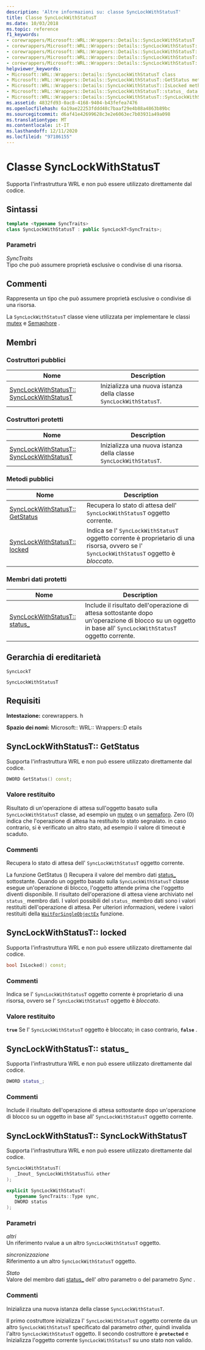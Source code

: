 ```yaml
---
description: 'Altre informazioni su: classe SyncLockWithStatusT'
title: Classe SyncLockWithStatusT
ms.date: 10/03/2018
ms.topic: reference
f1_keywords:
- corewrappers/Microsoft::WRL::Wrappers::Details::SyncLockWithStatusT
- corewrappers/Microsoft::WRL::Wrappers::Details::SyncLockWithStatusT::GetStatus
- corewrappers/Microsoft::WRL::Wrappers::Details::SyncLockWithStatusT::IsLocked
- corewrappers/Microsoft::WRL::Wrappers::Details::SyncLockWithStatusT::status_
- corewrappers/Microsoft::WRL::Wrappers::Details::SyncLockWithStatusT::SyncLockWithStatusT
helpviewer_keywords:
- Microsoft::WRL::Wrappers::Details::SyncLockWithStatusT class
- Microsoft::WRL::Wrappers::Details::SyncLockWithStatusT::GetStatus method
- Microsoft::WRL::Wrappers::Details::SyncLockWithStatusT::IsLocked method
- Microsoft::WRL::Wrappers::Details::SyncLockWithStatusT::status_ data member
- Microsoft::WRL::Wrappers::Details::SyncLockWithStatusT::SyncLockWithStatusT, constructor
ms.assetid: 4832fd93-0ac8-4168-9404-b43fefea7476
ms.openlocfilehash: 6a19ae22253fddd48c7baaf29e4b88a4863b89bc
ms.sourcegitcommit: d6af41e42699628c3e2e6063ec7b03931a49a098
ms.translationtype: MT
ms.contentlocale: it-IT
ms.lasthandoff: 12/11/2020
ms.locfileid: "97186155"
---
```

# <a name="synclockwithstatust-class"></a>Classe SyncLockWithStatusT

Supporta l'infrastruttura WRL e non può essere utilizzato direttamente dal codice.

## <a name="syntax"></a>Sintassi

```cpp
template <typename SyncTraits>
class SyncLockWithStatusT : public SyncLockT<SyncTraits>;
```

### <a name="parameters"></a>Parametri

*SyncTraits*<br/>
Tipo che può assumere proprietà esclusive o condivise di una risorsa.

## <a name="remarks"></a>Commenti

Rappresenta un tipo che può assumere proprietà esclusive o condivise di una risorsa.

La `SyncLockWithStatusT` classe viene utilizzata per implementare le classi [mutex](mutex-class.md) e [Semaphore](semaphore-class.md) .

## <a name="members"></a>Membri

### <a name="public-constructors"></a>Costruttori pubblici

Nome                                                             | Description
---------------------------------------------------------------- | --------------------------------------------------------------
[SyncLockWithStatusT:: SyncLockWithStatusT](#synclockwithstatust) | Inizializza una nuova istanza della classe `SyncLockWithStatusT`.

### <a name="protected-constructors"></a>Costruttori protetti

Nome                                                             | Description
---------------------------------------------------------------- | --------------------------------------------------------------
[SyncLockWithStatusT:: SyncLockWithStatusT](#synclockwithstatust) | Inizializza una nuova istanza della classe `SyncLockWithStatusT`.

### <a name="public-methods"></a>Metodi pubblici

Nome                                         | Description
-------------------------------------------- | ----------------------------------------------------------------------------------------------------------------------------------
[SyncLockWithStatusT:: GetStatus](#getstatus) | Recupera lo stato di attesa dell' `SyncLockWithStatusT` oggetto corrente.
[SyncLockWithStatusT:: locked](#islocked)   | Indica se l' `SyncLockWithStatusT` oggetto corrente è proprietario di una risorsa, ovvero se l' `SyncLockWithStatusT` oggetto è *bloccato*.

### <a name="protected-data-members"></a>Membri dati protetti

Nome                                    | Description
--------------------------------------- | ----------------------------------------------------------------------------------------------------------------------------------------
[SyncLockWithStatusT:: status_](#status) | Include il risultato dell'operazione di attesa sottostante dopo un'operazione di blocco su un oggetto in base all' `SyncLockWithStatusT` oggetto corrente.

## <a name="inheritance-hierarchy"></a>Gerarchia di ereditarietà

`SyncLockT`

`SyncLockWithStatusT`

## <a name="requirements"></a>Requisiti

**Intestazione:** corewrappers. h

**Spazio dei nomi:** Microsoft:: WRL:: Wrappers::D etails

## <a name="synclockwithstatustgetstatus"></a><a name="getstatus"></a> SyncLockWithStatusT:: GetStatus

Supporta l'infrastruttura WRL e non può essere utilizzato direttamente dal codice.

```cpp
DWORD GetStatus() const;
```

### <a name="return-value"></a>Valore restituito

Risultato di un'operazione di attesa sull'oggetto basato sulla `SyncLockWithStatusT` classe, ad esempio un [mutex](mutex-class.md) o un [semaforo](semaphore-class.md). Zero (0) indica che l'operazione di attesa ha restituito lo stato segnalato. in caso contrario, si è verificato un altro stato, ad esempio il valore di timeout è scaduto.

### <a name="remarks"></a>Commenti

Recupera lo stato di attesa dell' `SyncLockWithStatusT` oggetto corrente.

La funzione GetStatus () Recupera il valore del membro dati [status_](#status) sottostante. Quando un oggetto basato sulla `SyncLockWithStatusT` classe esegue un'operazione di blocco, l'oggetto attende prima che l'oggetto diventi disponibile. Il risultato dell'operazione di attesa viene archiviato nel `status_` membro dati. I valori possibili del `status_` membro dati sono i valori restituiti dell'operazione di attesa. Per ulteriori informazioni, vedere i valori restituiti della [`WaitForSingleObjectEx`](/windows/win32/api/synchapi/nf-synchapi-waitforsingleobjectex) funzione.

## <a name="synclockwithstatustislocked"></a><a name="islocked"></a> SyncLockWithStatusT:: locked

Supporta l'infrastruttura WRL e non può essere utilizzato direttamente dal codice.

```cpp
bool IsLocked() const;
```

### <a name="remarks"></a>Commenti

Indica se l' `SyncLockWithStatusT` oggetto corrente è proprietario di una risorsa, ovvero se l' `SyncLockWithStatusT` oggetto è *bloccato*.

### <a name="return-value"></a>Valore restituito

**`true`** Se l' `SyncLockWithStatusT` oggetto è bloccato; in caso contrario, **`false`** .

## <a name="synclockwithstatuststatus_"></a><a name="status"></a> SyncLockWithStatusT:: status_

Supporta l'infrastruttura WRL e non può essere utilizzato direttamente dal codice.

```cpp
DWORD status_;
```

### <a name="remarks"></a>Commenti

Include il risultato dell'operazione di attesa sottostante dopo un'operazione di blocco su un oggetto in base all' `SyncLockWithStatusT` oggetto corrente.

## <a name="synclockwithstatustsynclockwithstatust"></a><a name="synclockwithstatust"></a> SyncLockWithStatusT:: SyncLockWithStatusT

Supporta l'infrastruttura WRL e non può essere utilizzato direttamente dal codice.

```cpp
SyncLockWithStatusT(
   _Inout_ SyncLockWithStatusT&& other
);

explicit SyncLockWithStatusT(
   typename SyncTraits::Type sync,
   DWORD status
);
```

### <a name="parameters"></a>Parametri

*altri*<br/>
Un riferimento rvalue a un altro `SyncLockWithStatusT` oggetto.

*sincronizzazione*<br/>
Riferimento a un altro `SyncLockWithStatusT` oggetto.

*Stato*<br/>
Valore del membro dati [status_](#status) dell' *altro* parametro o del parametro *Sync* .

### <a name="remarks"></a>Commenti

Inizializza una nuova istanza della classe `SyncLockWithStatusT`.

Il primo costruttore inizializza l' `SyncLockWithStatusT` oggetto corrente da un altro `SyncLockWithStatusT` specificato dal parametro *other*, quindi invalida l'altro `SyncLockWithStatusT` oggetto. Il secondo costruttore è **`protected`** e Inizializza l'oggetto corrente `SyncLockWithStatusT` su uno stato non valido.
